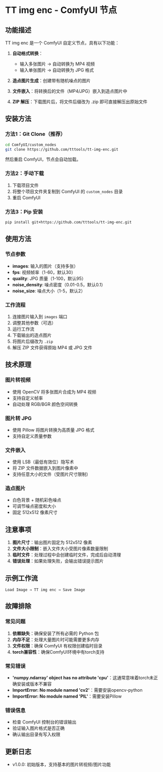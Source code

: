 # TT img enc - ComfyUI 节点

## 功能描述

TT img enc 是一个 ComfyUI 自定义节点，具有以下功能：

1. **自动格式转换**：
   - 输入多张图片 → 自动转换为 MP4 视频
   - 输入单张图片 → 自动转换为 JPG 格式

2. **造点图片生成**：创建带有随机噪点的图片

3. **文件嵌入**：将转换后的文件（MP4/JPG）嵌入到造点图片中

4. **ZIP 解压**：下载图片后，将文件后缀改为 .zip 即可直接解压出原始文件

## 安装方法

### 方法1：Git Clone（推荐）
```bash
cd ComfyUI/custom_nodes
git clone https://github.com/tttools/tt-img-enc.git
```
然后重启 ComfyUI，节点会自动加载。

### 方法2：手动下载
1. 下载项目文件
2. 将整个项目文件夹复制到 ComfyUI 的 `custom_nodes` 目录
3. 重启 ComfyUI

### 方法3：Pip 安装
```bash
pip install git+https://github.com/tttools/tt-img-enc.git
```

## 使用方法

### 节点参数

- **images**: 输入的图片（支持多张）
- **fps**: 视频帧率（1-60，默认30）
- **quality**: JPG 质量（1-100，默认95）
- **noise_density**: 噪点密度（0.01-0.5，默认0.1）
- **noise_size**: 噪点大小（1-5，默认2）

### 工作流程

1. 连接图片输入到 `images` 端口
2. 调整其他参数（可选）
3. 运行工作流
4. 下载输出的造点图片
5. 将图片后缀改为 `.zip`
6. 解压 ZIP 文件获得原始 MP4 或 JPG 文件

## 技术原理

### 图片转视频
- 使用 OpenCV 将多张图片合成为 MP4 视频
- 支持自定义帧率
- 自动处理 RGB/BGR 颜色空间转换

### 图片转 JPG
- 使用 Pillow 将图片转换为高质量 JPG 格式
- 支持自定义质量参数

### 文件嵌入
- 使用 LSB（最低有效位）隐写术
- 将 ZIP 文件数据嵌入到图片像素中
- 支持任意大小的文件（受图片尺寸限制）

### 造点图片
- 白色背景 + 随机彩色噪点
- 可调节噪点密度和大小
- 固定 512x512 像素尺寸

## 注意事项

1. **图片尺寸**：输出图片固定为 512x512 像素
2. **文件大小限制**：嵌入文件大小受图片像素数量限制
3. **临时文件**：处理过程中会创建临时文件，完成后自动清理
4. **错误处理**：如果处理失败，会输出错误提示图片

## 示例工作流

```
Load Image → TT img enc → Save Image
```

## 故障排除

### 常见问题

1. **依赖缺失**：确保安装了所有必需的 Python 包
2. **内存不足**：处理大量图片时可能需要更多内存
3. **文件权限**：确保 ComfyUI 有权限创建临时目录
4. **torch兼容性**：确保ComfyUI环境中有torch支持

### 常见错误

- **'numpy.ndarray' object has no attribute 'cpu'**：这通常意味着torch未正确安装或版本不兼容
- **ImportError: No module named 'cv2'**：需要安装opencv-python
- **ImportError: No module named 'PIL'**：需要安装Pillow

### 错误信息

- 检查 ComfyUI 控制台的错误输出
- 验证输入图片格式是否正确
- 确认输出目录有写入权限

## 更新日志

- v1.0.0: 初始版本，支持基本的图片转视频/图片功能
